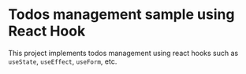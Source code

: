 # Todos management sample using React Hook

This project implements todos management using react hooks such as `useState`, `useEffect`, `useForm`, etc.